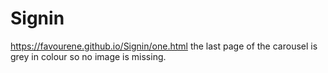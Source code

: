 # Signin
https://favourene.github.io/Signin/one.html
the  last page of the carousel is grey in colour so no image is missing.
